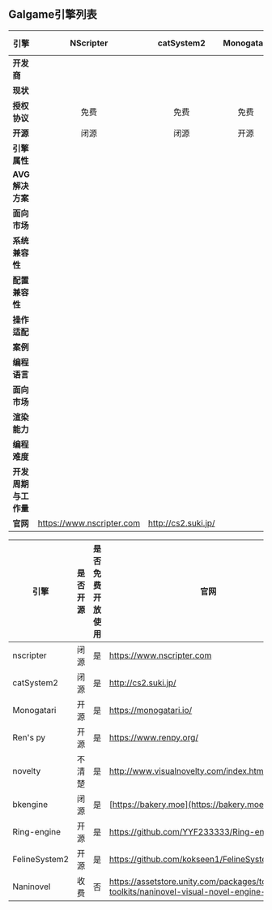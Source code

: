 ## Galgame引擎列表


|__引擎__        |__NScripter__|__catSystem2__|__Monogatari__|__Ren's py__|__novelty__|__bkengine__|__Ring-engine__|__FelineSystem2__|__Naninovel__|__Snowing__|__Unity__|__Krkr__|__BKE__|
|----------------|:-----------:|:------------:|:------------:|:----------:|:---------:|:----------:|:-------------:|:---------------:|:-----------:|:---------:|:-------:|:------:|:-----:|
|__开发商__      |
|__现状__        |
|__授权协议__    |免费|免费|免费|
|__开源__        |闭源|闭源|开源|
|__引擎属性__    |
|__AVG解决方案__ |
|__面向市场__    |
|__系统兼容性__  |
|__配置兼容性__  |
|__操作适配__    |
|__案例__        |
|__编程语言__    |
|__面向市场__    |
|__渲染能力__    |
|__编程难度__    |
|__开发周期与工作量__ |
|__官网__        |https://www.nscripter.com|http://cs2.suki.jp/|



| 引擎       | 是否开源 | 是否免费开放使用 | 官网                                      |     
| ------------ | ---------- | ----------------- | ------------------------------------------ |
| nscripter  | 闭源     | 是               | https://www.nscripter.com                 |
| catSystem2 | 闭源     | 是               | http://cs2.suki.jp/                       |
| Monogatari | 开源     | 是               | https://monogatari.io/                    |
| Ren's py   | 开源     | 是               | https://www.renpy.org/                    |
| novelty    | 不清楚   | 是               | http://www.visualnovelty.com/index.html   |
| bkengine   | 闭源     | 是               | [https://bakery.moe](https://bakery.moe/) |
| Ring-engine| 开源     | 是               | https://github.com/YYF233333/Ring-engine |
| FelineSystem2 | 开源 | 是                | https://github.com/kokseen1/FelineSystem2|
| Naninovel | 收费| 否 | https://assetstore.unity.com/packages/tools/game-toolkits/naninovel-visual-novel-engine-135453 |